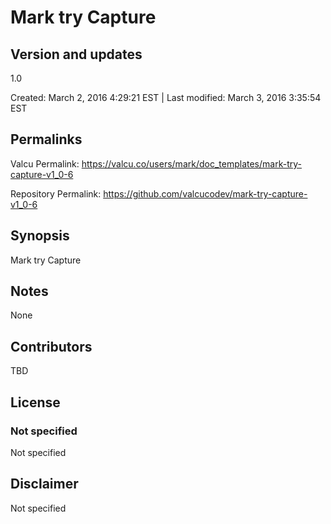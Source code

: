

# Mark try Capture

## Version and updates

1.0

Created: March 2, 2016  4:29:21 EST | Last modified: March 3, 2016  3:35:54 EST

## Permalinks

Valcu Permalink: https://valcu.co/users/mark/doc_templates/mark-try-capture-v1_0-6

Repository Permalink: https://github.com/valcucodev/mark-try-capture-v1_0-6

## Synopsis

Mark try Capture

## Notes

None

## Contributors

TBD

## License

### Not specified


  Not specified


## Disclaimer


  Not specified
